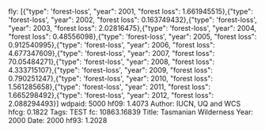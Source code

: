 fly: [{"type": 'forest-loss', "year": 2001, "forest loss": 1.661945515},{"type": 'forest-loss', "year": 2002, "forest loss": 0.163749432},{"type": 'forest-loss', "year": 2003, "forest loss": 2.02816475},{"type": 'forest-loss', "year": 2004, "forest loss": 0.48556098},{"type": 'forest-loss', "year": 2005, "forest loss": 0.912540995},{"type": 'forest-loss', "year": 2006, "forest loss": 4.677347609},{"type": 'forest-loss', "year": 2007, "forest loss": 70.05484271},{"type": 'forest-loss', "year": 2008, "forest loss": 4.333715107},{"type": 'forest-loss', "year": 2009, "forest loss": 0.790251247},{"type": 'forest-loss', "year": 2010, "forest loss": 1.561285658},{"type": 'forest-loss', "year": 2011, "forest loss": 1.665298492},{"type": 'forest-loss', "year": 2012, "forest loss": 2.088294493}]
wdpaid: 5000
hf09: 1.4073
Author: IUCN, UQ and WCS
hfcg: 0.1822
Tags: TEST
fc: 10863.16839
Title: Tasmanian Wilderness
Year: 2000
Date: 2000
hf93: 1.2028
